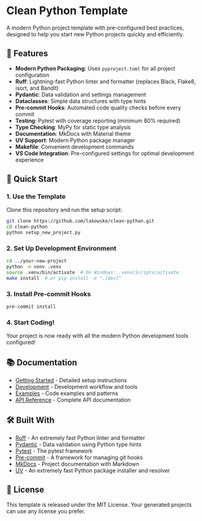 # Clean Python Template

A modern Python project template with pre-configured best practices, designed to help you start new Python projects quickly and efficiently.

## 🚀 Features

- **Modern Python Packaging**: Uses `pyproject.toml` for all project configuration
- **Ruff**: Lightning-fast Python linter and formatter (replaces Black, Flake8, isort, and Bandit)
- **Pydantic**: Data validation and settings management
- **Dataclasses**: Simple data structures with type hints
- **Pre-commit Hooks**: Automated code quality checks before every commit
- **Testing**: Pytest with coverage reporting (minimum 80% required)
- **Type Checking**: MyPy for static type analysis
- **Documentation**: MkDocs with Material theme
- **UV Support**: Modern Python package manager
- **Makefile**: Convenient development commands
- **VS Code Integration**: Pre-configured settings for optimal development experience

## 🎯 Quick Start

### 1. Use the Template

Clone this repository and run the setup script:

```bash
git clone https://github.com/lakowske/clean-python.git
cd clean-python
python setup_new_project.py
```

### 2. Set Up Development Environment

```bash
cd ../your-new-project
python -m venv .venv
source .venv/bin/activate  # On Windows: .venv\Scripts\activate
make install  # or pip install -e ".[dev]"
```

### 3. Install Pre-commit Hooks

```bash
pre-commit install
```

### 4. Start Coding!

Your project is now ready with all the modern Python development tools configured!

## 📚 Documentation

- [Getting Started](getting-started.md) - Detailed setup instructions
- [Development](development.md) - Development workflow and tools
- [Examples](examples.md) - Code examples and patterns
- [API Reference](api.md) - Complete API documentation

## 🛠️ Built With

- [Ruff](https://github.com/astral-sh/ruff) - An extremely fast Python linter and formatter
- [Pydantic](https://pydantic.dev/) - Data validation using Python type hints
- [Pytest](https://pytest.org) - The pytest framework
- [Pre-commit](https://pre-commit.com) - A framework for managing git hooks
- [MkDocs](https://www.mkdocs.org/) - Project documentation with Markdown
- [UV](https://github.com/astral-sh/uv) - An extremely fast Python package installer and resolver

## 📄 License

This template is released under the MIT License. Your generated projects can use any license you prefer.
